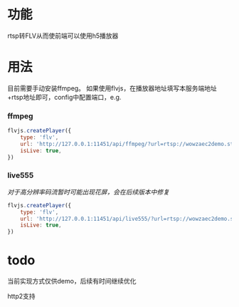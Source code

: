 # 功能
rtsp转FLV从而使前端可以使用h5播放器

# 用法
目前需要手动安装ffmpeg。
如果使用flvjs，在播放器地址填写本服务端地址+rtsp地址即可，config中配置端口，e.g.  

### ffmpeg

```javascript
flvjs.createPlayer({
    type: 'flv',
    url: 'http://127.0.0.1:11451/api/ffmpeg/?url=rtsp://wowzaec2demo.streamlock.net/vod/mp4:BigBuckBunny_115k.mov',
    isLive: true,
})
```

### live555

*对于高分辨率码流暂时可能出现花屏，会在后续版本中修复*

```javascript
flvjs.createPlayer({
    type: 'flv',
    url: 'http://127.0.0.1:11451/api/live555/?url=rtsp://wowzaec2demo.streamlock.net/vod/mp4:BigBuckBunny_115k.mov',
    isLive: true,
})
```

# todo
当前实现方式仅供demo，后续有时间继续优化

http2支持

